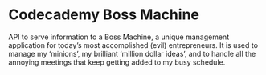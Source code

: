 # Codecademy Boss Machine
 API to serve information to a Boss Machine, a unique management application for today’s most accomplished (evil) entrepreneurs. It is used to manage my ‘minions’, my brilliant ‘million dollar ideas’, and to handle all the annoying meetings that keep getting added to my busy schedule.
